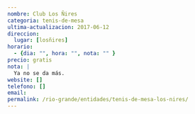 ```yaml
---
nombre: Club Los Ñires
categoria: tenis-de-mesa
ultima-actualizacion: 2017-06-12
direccion: 
  lugar: [losñires]
horario: 
  - {dia: "", hora: "", nota: "" }
precio: gratis
nota: | 
  Ya no se da más.
website: []
telefono: []
email: 
permalink: /rio-grande/entidades/tenis-de-mesa-los-nires/
---
```


